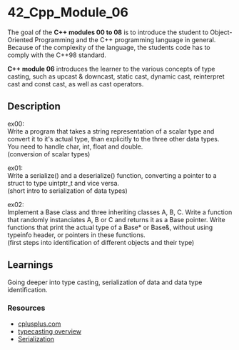 # 42_Cpp_Module_06

The goal of the **C++ modules 00 to 08** is to introduce the student to Object-Oriented Programming and the C++ programming language in general.
Because of the complexity of the language, the students code has to comply with the C++98 standard.

**C++ module 06** introduces the learner to the various concepts of type casting, such as upcast & downcast, static cast, dynamic cast, reinterpret cast and const cast, as well as cast operators.

## Description

ex00:  
Write a program that takes a string representation of a scalar type and convert it to it's actual type, than explicitly to the three other data types. You need to handle char, int, float and double.  
(conversion of scalar types)

ex01:  
Write a serialize() and a deserialize() function, converting a pointer to a struct to type uintptr_t and vice versa.  
(short intro to serialization of data types)

ex02:  
Implement a Base class and three inheriting classes A, B, C. Write a function that randomly instanciates A, B or C and returns it as a Base pointer. Write functions that print the actual type of a Base* or Base&, without using typeinfo header, or pointers in these functions.  
(first steps into identification of different objects and their type)

## Learnings

Going deeper into type casting, serialization of data and data type identification.

### Resources

* [cplusplus.com](http://www.cplusplus.com/)
* [typecasting overview](https://www.cplusplus.com/doc/tutorial/typecasting/)
* [Serialization](https://www.codeproject.com/articles/225988/a-practical-guide-to-cplusplus-serialization)
